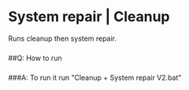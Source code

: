 # System repair | Cleanup
Runs cleanup then system repair.
###
###
##Q: How to run
###
###
###A: To run it run "Cleanup + System repair  V2.bat"
